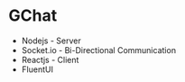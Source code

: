 # GChat 
* Nodejs - Server
* Socket.io - Bi-Directional Communication
* Reactjs - Client
* FluentUI
